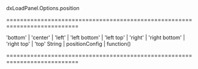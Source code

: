 <!--id-->dxLoadPanel.Options.position<!--/id-->
===========================================================================
<!--acceptValues-->'bottom' | 'center' | 'left' | 'left bottom' | 'left top' | 'right' | 'right bottom' | 'right top' | 'top'<!--/acceptValues-->
<!--type-->String | positionConfig | function()<!--/type-->
===========================================================================

